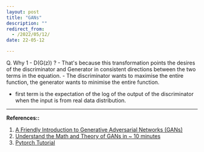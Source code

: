 ```yaml
---
layout: post
title: "GANs"
description: ""
redirect_from:
  - /2022/05/12/
date: 22-05-12

---
```



Q. Why 1 - D(G(z)) ? 
	- That's because this transformation points the desires of the discriminator and Generator in consistent directions between the two terms in the equation. 
	- The discriminator wants to maximise the entire function, the generator wants to minimise the entire function.



- first term is the expectation of the log of the output of the discriminator when the input is from real data distribution.



---
**References::**
1. [A Friendly Introduction to Generative Adversarial Networks (GANs)](https://www.youtube.com/watch?v=8L11aMN5KY8)
2. [Understand the Math and Theory of GANs in ~ 10 minutes](https://youtu.be/J1aG12dLo4I)
3. [Pytorch Tutorial](https://pytorch.org/tutorials/beginner/dcgan_faces_tutorial.html#implementation)